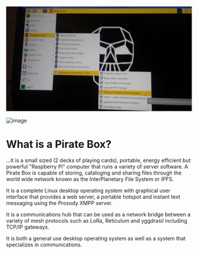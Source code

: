 ![image](https://github.com/ThomasFreedman/Pirate-Box/blob/prior-to-20220407/pboxMenus0.0.6.jpg?raw=true)

![image](https://user-images.githubusercontent.com/11077042/122314061-12985700-cedd-11eb-8c9a-106e3e8a39ac.png)


# What is a Pirate Box?
...it is a small sized (2 decks of playing cards), portable, energy efficient
but powerful "Raspberry Pi" computer that runs a variety of server software. 
A Pirate Box is capable of storing, cataloging and sharing files through the 
world wide network known as the InterPlanetary File System or IPFS.

It is a complete Linux desktop operating system with graphical user interface 
that provides a web server, a portable hotspot and instant text messaging using
the Prosody XMPP server.

It is a communications hub that can be used as a network bridge between a variety
of mesh protocols such as LoRa, Reticulum and yggdrasil including TCP/IP gateways.

It is both a general use desktop operating system as well as a system that specializes
in communications.
